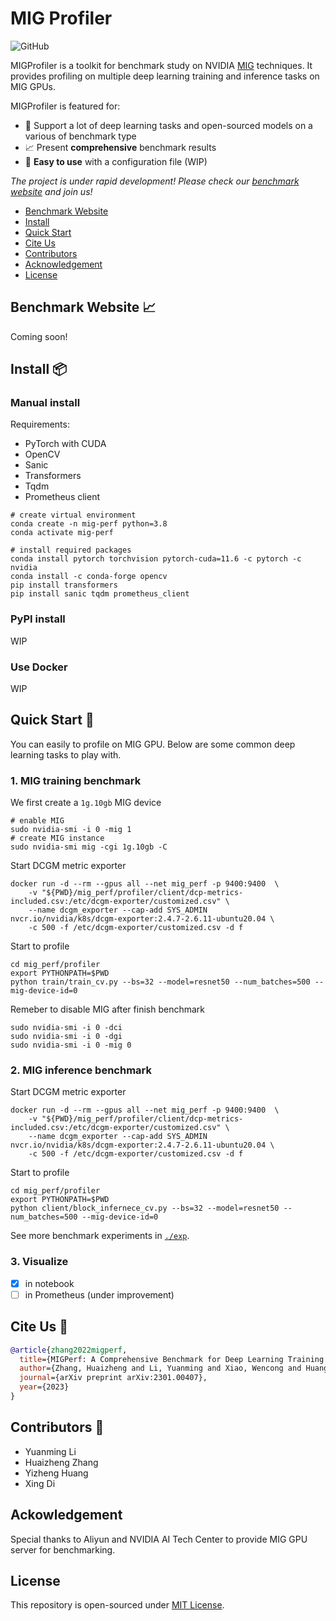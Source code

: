 # MIG Profiler

![GitHub](https://img.shields.io/github/license/MLSysOps/MIGProfiler)

MIGProfiler is a toolkit for benchmark study on NVIDIA [MIG](https://www.nvidia.com/en-sg/technologies/multi-instance-gpu/) techniques. It provides profiling on multiple deep learning training and inference tasks on MIG GPUs. 

MIGProfiler is featured for:
- 🎨 Support a lot of deep learning tasks and open-sourced models on a various of benchmark type
- 📈 Present **comprehensive** benchmark results
- 🐣 **Easy to use** with a configuration file (WIP)

*The project is under rapid development! Please check our [benchmark website](#benchmark-website-) and join us!*

- [Benchmark Website](#benchmark-website-)
- [Install](##install-)
- [Quick Start](#quick-start-)
- [Cite Us](#cite-us-)
- [Contributors](#contributors-)
- [Acknowledgement](#ackowledgement)
- [License](#license)

## Benchmark Website 📈
 Coming soon!

## Install 📦️

### Manual install

Requirements:
- PyTorch with CUDA
- OpenCV
- Sanic
- Transformers
- Tqdm
- Prometheus client

```shell
# create virtual environment
conda create -n mig-perf python=3.8
conda activate mig-perf

# install required packages
conda install pytorch torchvision pytorch-cuda=11.6 -c pytorch -c nvidia
conda install -c conda-forge opencv
pip install transformers
pip install sanic tqdm prometheus_client
```

### PyPI install
WIP

### Use Docker
WIP

## Quick Start 🚚
You can easily to profile on MIG GPU. Below are some common deep learning tasks to play with.
### 1. MIG training benchmark

We first create a `1g.10gb` MIG device
```shell
# enable MIG
sudo nvidia-smi -i 0 -mig 1
# create MIG instance
sudo nvidia-smi mig -cgi 1g.10gb -C
```

Start DCGM metric exporter
```shell
docker run -d --rm --gpus all --net mig_perf -p 9400:9400  \
    -v "${PWD}/mig_perf/profiler/client/dcp-metrics-included.csv:/etc/dcgm-exporter/customized.csv" \
    --name dcgm_exporter --cap-add SYS_ADMIN   nvcr.io/nvidia/k8s/dcgm-exporter:2.4.7-2.6.11-ubuntu20.04 \
    -c 500 -f /etc/dcgm-exporter/customized.csv -d f
```

Start to profile
```shell
cd mig_perf/profiler
export PYTHONPATH=$PWD
python train/train_cv.py --bs=32 --model=resnet50 --num_batches=500 --mig-device-id=0
```

Remeber to disable MIG after finish benchmark
```shell
sudo nvidia-smi -i 0 -dci
sudo nvidia-smi -i 0 -dgi
sudo nvidia-smi -i 0 -mig 0
```

### 2. MIG inference benchmark

Start DCGM metric exporter
```shell
docker run -d --rm --gpus all --net mig_perf -p 9400:9400  \
    -v "${PWD}/mig_perf/profiler/client/dcp-metrics-included.csv:/etc/dcgm-exporter/customized.csv" \
    --name dcgm_exporter --cap-add SYS_ADMIN   nvcr.io/nvidia/k8s/dcgm-exporter:2.4.7-2.6.11-ubuntu20.04 \
    -c 500 -f /etc/dcgm-exporter/customized.csv -d f
```

Start to profile
```shell
cd mig_perf/profiler
export PYTHONPATH=$PWD
python client/block_infernece_cv.py --bs=32 --model=resnet50 --num_batches=500 --mig-device-id=0
```

See more benchmark experiments in [`./exp`](./exp).

### 3. Visualize

- [x] in notebook
- [ ] in Prometheus (under improvement)

## Cite Us 🌱

```bibtex
@article{zhang2022migperf,
  title={MIGPerf: A Comprehensive Benchmark for Deep Learning Training and Inference Workloads on Multi-Instance GPUs},
  author={Zhang, Huaizheng and Li, Yuanming and Xiao, Wencong and Huang, Yizheng and Di, Xing and Yin, Jianxiong and See, Simon and Luo, Yong and Lau, Chiew Tong and You, Yang},
  journal={arXiv preprint arXiv:2301.00407},
  year={2023}
}
```

## Contributors 👥

- Yuanming Li
- Huaizheng Zhang
- Yizheng Huang
- Xing Di

## Ackowledgement
Special thanks to Aliyun and NVIDIA AI Tech Center to provide MIG GPU server for benchmarking.

## License
This repository is open-sourced under [MIT License](./LICENSE).
